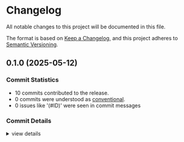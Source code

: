 # Changelog

All notable changes to this project will be documented in this file.

The format is based on [Keep a Changelog](https://keepachangelog.com/en/1.0.0/),
and this project adheres to [Semantic Versioning](https://semver.org/spec/v2.0.0.html).

## 0.1.0 (2025-05-12)

### Commit Statistics

<csr-read-only-do-not-edit/>

 - 10 commits contributed to the release.
 - 0 commits were understood as [conventional](https://www.conventionalcommits.org).
 - 0 issues like '(#ID)' were seen in commit messages

### Commit Details

<csr-read-only-do-not-edit/>

<details><summary>view details</summary>

 * **Uncategorized**
    - Adjusting changelogs prior to release of natural-earth-basemap v0.1.0 ([`2aebad5`](https://github.com/Green-Nova/natural-earth-basemap/commit/2aebad5abe8c415a6960a0d50d9b02309be31a63))
    - Created CHANGELOG.md ([`1f5bb7e`](https://github.com/Green-Nova/natural-earth-basemap/commit/1f5bb7e625b29afdd499c9492a1993ace1f27378))
    - Added some comments ([`5d5c524`](https://github.com/Green-Nova/natural-earth-basemap/commit/5d5c524cfe3cfb86a72679082cc61c378a4c8663))
    - Added new ocean style ([`5ae1838`](https://github.com/Green-Nova/natural-earth-basemap/commit/5ae18386362010e99273f3d7de2a50298be463a4))
    - Refactoring code ([`06b4003`](https://github.com/Green-Nova/natural-earth-basemap/commit/06b40035ea5d81e9153d8ef49d9f7979c1973b9d))
    - Updated Cargo.toml ([`57b2b99`](https://github.com/Green-Nova/natural-earth-basemap/commit/57b2b9993c1b314800db6dc0be5f5a9e5a612272))
    - Ran clippy ([`e3ced1c`](https://github.com/Green-Nova/natural-earth-basemap/commit/e3ced1cfdf1e6947f6ce79830f755dcf4cd7c9a6))
    - Extended Cargo.toml ([`85c1582`](https://github.com/Green-Nova/natural-earth-basemap/commit/85c15824a2e6d0fda6b8ab2025c81f804de3814d))
    - Adding an example ([`83ee843`](https://github.com/Green-Nova/natural-earth-basemap/commit/83ee843663a5ae95f946313d9108b5ddde017e9e))
    - Initial Commit ([`b8f49df`](https://github.com/Green-Nova/natural-earth-basemap/commit/b8f49df92cc2fe3eaefc4c4654ba8e98adc0443d))
</details>


